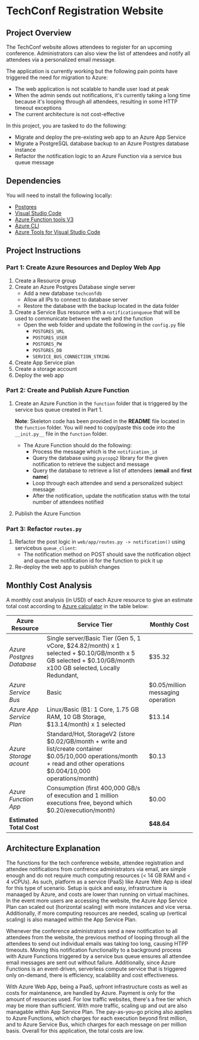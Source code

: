 # TechConf Registration Website

## Project Overview
The TechConf website allows attendees to register for an upcoming conference. Administrators can also view the list of attendees and notify all attendees via a personalized email message.

The application is currently working but the following pain points have triggered the need for migration to Azure:
 - The web application is not scalable to handle user load at peak
 - When the admin sends out notifications, it's currently taking a long time because it's looping through all attendees, resulting in some HTTP timeout exceptions
 - The current architecture is not cost-effective 

In this project, you are tasked to do the following:
- Migrate and deploy the pre-existing web app to an Azure App Service
- Migrate a PostgreSQL database backup to an Azure Postgres database instance
- Refactor the notification logic to an Azure Function via a service bus queue message

## Dependencies

You will need to install the following locally:
- [Postgres](https://www.postgresql.org/download/)
- [Visual Studio Code](https://code.visualstudio.com/download)
- [Azure Function tools V3](https://docs.microsoft.com/en-us/azure/azure-functions/functions-run-local?tabs=windows%2Ccsharp%2Cbash#install-the-azure-functions-core-tools)
- [Azure CLI](https://docs.microsoft.com/en-us/cli/azure/install-azure-cli?view=azure-cli-latest)
- [Azure Tools for Visual Studio Code](https://marketplace.visualstudio.com/items?itemName=ms-vscode.vscode-node-azure-pack)

## Project Instructions

### Part 1: Create Azure Resources and Deploy Web App
1. Create a Resource group
2. Create an Azure Postgres Database single server
   - Add a new database `techconfdb`
   - Allow all IPs to connect to database server
   - Restore the database with the backup located in the data folder
3. Create a Service Bus resource with a `notificationqueue` that will be used to communicate between the web and the function
   - Open the web folder and update the following in the `config.py` file
      - `POSTGRES_URL`
      - `POSTGRES_USER`
      - `POSTGRES_PW`
      - `POSTGRES_DB`
      - `SERVICE_BUS_CONNECTION_STRING`
4. Create App Service plan
5. Create a storage account
6. Deploy the web app

### Part 2: Create and Publish Azure Function
1. Create an Azure Function in the `function` folder that is triggered by the service bus queue created in Part 1.

      **Note**: Skeleton code has been provided in the **README** file located in the `function` folder. You will need to copy/paste this code into the `__init.py__` file in the `function` folder.
      - The Azure Function should do the following:
         - Process the message which is the `notification_id`
         - Query the database using `psycopg2` library for the given notification to retrieve the subject and message
         - Query the database to retrieve a list of attendees (**email** and **first name**)
         - Loop through each attendee and send a personalized subject message
         - After the notification, update the notification status with the total number of attendees notified
2. Publish the Azure Function

### Part 3: Refactor `routes.py`
1. Refactor the post logic in `web/app/routes.py -> notification()` using servicebus `queue_client`:
   - The notification method on POST should save the notification object and queue the notification id for the function to pick it up
2. Re-deploy the web app to publish changes

## Monthly Cost Analysis
A monthly cost analysis (in USD) of each Azure resource to give an estimate total cost according to [Azure calculator](https://azure.microsoft.com/en-us/pricing/calculator/) in the table below:

| Azure Resource | Service Tier | Monthly Cost |
| ------------ | ------------ | ------------ |
| *Azure Postgres Database* | Single server/Basic Tier (Gen 5, 1 vCore, $24.82/month) x 1 selected + $0.10/GB/month x 5 GB selected + $0.10/GB/month x100 GB selected, Locally Redundant,  | $35.32 |
| *Azure Service Bus*   | Basic | $0.05/million messaging operation |
| *Azure App Service Plan* | Linux/Basic (B1: 1 Core, 1.75 GB RAM, 10 GB Storage, $13.14/month) x 1 selected | $13.14 |
| *Azure Storage acount* | Standard/Hot, StorageV2 (store $0.02/GB/month + write and list/create container $0.05/10,000 operations/month + read and other operations $0.004/10,000 operations/month) | $0.13 |
| *Azure Function App* | Consumption (first 400,000 GB/s of execution and 1 million executions free, beyond which $0.20/execution/month) | $0.00 |
| **Estimated Total Cost** | | **$48.64** |

## Architecture Explanation
The functions for the tech conference website, attendee registration and attendee notifications from confrence administrators via email, are simple enough and do not require much computing resources (< 14 GB RAM and < 4 vCPUs). As such, platform as a service (PaaS) like Azure Web App is ideal for this type of scenario. Setup is quick and easy, infrastructure is manaaged by Azure, and costs are lower than running on virtual machines. In the event more users are accessing the website, the Azure App Service Plan can scaled out (horizontal scaling) with more instances and vice versa. Additionally, if more computing resources are needed, scaling up (vertical scaling) is also managed within the App Service Plan.

Whenever the conference administrators send a new notification to all attendees from the website, the previous method of looping through all the attendees to send out individual emails was taking too long, causing HTPP timeouts. Moving this notification functionality to a background process with Azure Functions triggered by a service bus queue ensures all attendee email messages are sent out without failure. Additionally, since Azure Functions is an event-driven, serverless compute service that is triggered only on-demand, there is efficiency, scalability and cost effectiveness. 

With Azure Web App, being a PaaS, upfront infrastructure costs as well as costs for maintanence, are handled by Azure. Payment is only for the amount of resources used. For low traffic websites, there's a free tier which may be more than sufficient. With more traffic, scaling up and out are also managable within App Service Plan. The pay-as-you-go pricing also applies to Azure Functions, which charges for each execution beyond first million, and to Azure Service Bus, which charges for each message on per million basis. Overall for this application, the total costs are low.